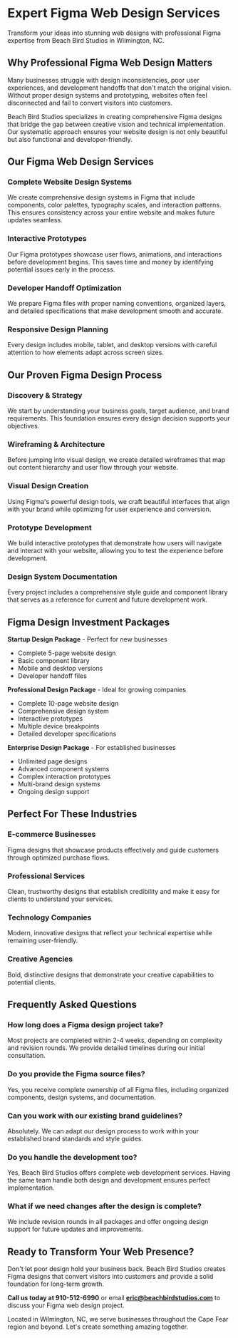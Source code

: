 # Expert Figma Web Design Services

Transform your ideas into stunning web designs with professional Figma expertise from Beach Bird Studios in Wilmington, NC.

## Why Professional Figma Web Design Matters

Many businesses struggle with design inconsistencies, poor user experiences, and development handoffs that don't match the original vision. Without proper design systems and prototyping, websites often feel disconnected and fail to convert visitors into customers.

Beach Bird Studios specializes in creating comprehensive Figma designs that bridge the gap between creative vision and technical implementation. Our systematic approach ensures your website design is not only beautiful but also functional and developer-friendly.

## Our Figma Web Design Services

### Complete Website Design Systems
We create comprehensive design systems in Figma that include components, color palettes, typography scales, and interaction patterns. This ensures consistency across your entire website and makes future updates seamless.

### Interactive Prototypes
Our Figma prototypes showcase user flows, animations, and interactions before development begins. This saves time and money by identifying potential issues early in the process.

### Developer Handoff Optimization
We prepare Figma files with proper naming conventions, organized layers, and detailed specifications that make development smooth and accurate.

### Responsive Design Planning
Every design includes mobile, tablet, and desktop versions with careful attention to how elements adapt across screen sizes.

## Our Proven Figma Design Process

### Discovery & Strategy
We start by understanding your business goals, target audience, and brand requirements. This foundation ensures every design decision supports your objectives.

### Wireframing & Architecture
Before jumping into visual design, we create detailed wireframes that map out content hierarchy and user flow through your website.

### Visual Design Creation
Using Figma's powerful design tools, we craft beautiful interfaces that align with your brand while optimizing for user experience and conversion.

### Prototype Development
We build interactive prototypes that demonstrate how users will navigate and interact with your website, allowing you to test the experience before development.

### Design System Documentation
Every project includes a comprehensive style guide and component library that serves as a reference for current and future development work.

## Figma Design Investment Packages

**Startup Design Package** - Perfect for new businesses
- Complete 5-page website design
- Basic component library
- Mobile and desktop versions
- Developer handoff files

**Professional Design Package** - Ideal for growing companies
- Complete 10-page website design
- Comprehensive design system
- Interactive prototypes
- Multiple device breakpoints
- Detailed developer specifications

**Enterprise Design Package** - For established businesses
- Unlimited page designs
- Advanced component systems
- Complex interaction prototypes
- Multi-brand design systems
- Ongoing design support

## Perfect For These Industries

### E-commerce Businesses
Figma designs that showcase products effectively and guide customers through optimized purchase flows.

### Professional Services
Clean, trustworthy designs that establish credibility and make it easy for clients to understand your services.

### Technology Companies
Modern, innovative designs that reflect your technical expertise while remaining user-friendly.

### Creative Agencies
Bold, distinctive designs that demonstrate your creative capabilities to potential clients.

## Frequently Asked Questions

### How long does a Figma design project take?
Most projects are completed within 2-4 weeks, depending on complexity and revision rounds. We provide detailed timelines during our initial consultation.

### Do you provide the Figma source files?
Yes, you receive complete ownership of all Figma files, including organized components, design systems, and documentation.

### Can you work with our existing brand guidelines?
Absolutely. We can adapt our design process to work within your established brand standards and style guides.

### Do you handle the development too?
Yes, Beach Bird Studios offers complete web development services. Having the same team handle both design and development ensures perfect implementation.

### What if we need changes after the design is complete?
We include revision rounds in all packages and offer ongoing design support for future updates and improvements.

## Ready to Transform Your Web Presence?

Don't let poor design hold your business back. Beach Bird Studios creates Figma designs that convert visitors into customers and provide a solid foundation for long-term growth.

**Call us today at 910-512-6990** or email **eric@beachbirdstudios.com** to discuss your Figma web design project.

Located in Wilmington, NC, we serve businesses throughout the Cape Fear region and beyond. Let's create something amazing together.
